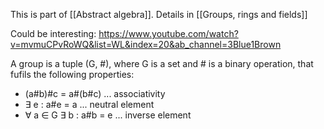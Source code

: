 This is part of [[Abstract algebra]].
Details in [[Groups, rings and fields]]



Could be interesting: https://www.youtube.com/watch?v=mvmuCPvRoWQ&list=WL&index=20&ab_channel=3Blue1Brown

A group is a tuple (G, #), where G is a set and # is a binary operation, that fufils the following properties:
- (a#b)#c = a#(b#c) ... associativity
- $\exists$ e : a#e = a ... neutral element
- $\forall$ a $\in$ G $\exists$ b : a#b = e ... inverse element

